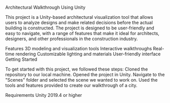 
Architectural Walkthrough Using Unity

This project is a Unity-based architectural visualization tool that allows users to analyze designs and make related decisions before the actual building is constructed. The project is designed to be user-friendly and easy to navigate, with a range of features that make it ideal for architects, designers, and other professionals in the construction industry.

Features
3D modeling and visualization tools
Interactive walkthroughs
Real-time rendering
Customizable lighting and materials
User-friendly interface
Getting Started

To get started with this project, we followed these steps:
Cloned the repository to our local machine.
Opened the project in Unity.
Navigate to the "Scenes" folder and selected the scene we wanted to work on.
Used the tools and features provided to create our walkthrough of a city.

Requirements
Unity 2019.4 or higher
